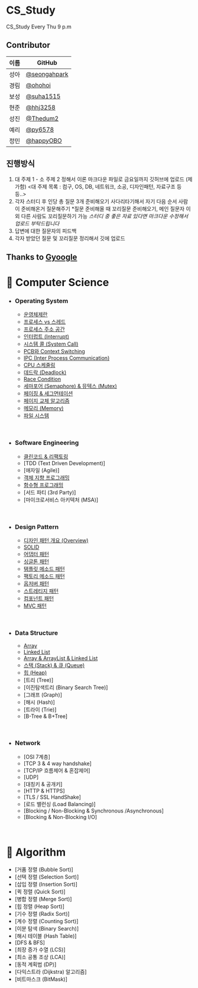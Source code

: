 # CS_Study
CS_Study Every Thu 9 p.m

## Contributor
|이름|GitHub|
|---|---|
|성아|[@seongahpark](https://github.com/seongahpark)|
|경림|[@ohohoi](https://github.com/ohohoi)|
|보성|[@suha1515](https://github.com/suha1515)|
|현준|[@hhj3258](https://github.com/hhj3258)|
|성진|[@Thedum2](https://github.com/Thedum2)|
|예리|[@py6578](https://github.com/py6578)|
|정민|[@happyOBO](https://github.com/happyOBO)|

## 진행방식
1. 대 주제 1 - 소 주제 2 정해서 이론 마크다운 파일로 금요일까지 깃허브에 업로드 (제가함)
<대 주제 목록 : 컴구, OS, DB, 네트워크, 소공, 디자인패턴, 자료구조 등등..>
2. 각자 스터디 후 인당 총 질문 3개 준비해오기
사다리타기해서 자기 다음 순서 사람이 준비해온거 질문해주기
*질문 준비해올 때 꼬리질문 준비해오기, 메인 질문자 이외 다른 사람도 꼬리질문하기 가능
*스터디 중 좋은 자료 있다면 마크다운 수정해서 업로드 부탁드립니다*
3. 답변에 대한 질문자의 피드백
4. 각자 받았던 질문 및 꼬리질문 정리해서 깃에 업로드

Thanks to 
[Gyoogle](https://gyoogle.dev/blog/)
---
# 📌 Computer Science
- ### Operating System

  - [운영체제란](https://github.com/seongahpark/CS_Study/blob/ef77f2eb80d326f18b12625e18e9e3a01d54df83/Week03_Operating%20System/Week3%20-%20Operating%20System%20(1).md)
  - [프로세스 vs 스레드](https://github.com/seongahpark/CS_Study/blob/ef77f2eb80d326f18b12625e18e9e3a01d54df83/Week03_Operating%20System/Week3%20-%20Operating%20System%20(1).md)
  - [프로세스 주소 공간](https://github.com/seongahpark/CS_Study/blob/ef77f2eb80d326f18b12625e18e9e3a01d54df83/Week03_Operating%20System/Week3%20-%20Operating%20System%20(1).md)
  - [인터럽트 (Interrupt)](https://github.com/seongahpark/CS_Study/blob/ef77f2eb80d326f18b12625e18e9e3a01d54df83/Week03_Operating%20System/Week3%20-%20Operating%20System%20(1).md)
  - [시스템 콜 (System Call)](https://github.com/seongahpark/CS_Study/blob/ef77f2eb80d326f18b12625e18e9e3a01d54df83/Week03_Operating%20System/Week3%20-%20Operating%20System%20(1).md)
  - [PCB와 Context Switching](https://github.com/seongahpark/CS_Study/blob/ef77f2eb80d326f18b12625e18e9e3a01d54df83/Week04_Operating%20System/Week%204%20-%20Operating%20System.md)
  - [IPC (Inter Process Communication)](https://github.com/seongahpark/CS_Study/blob/ef77f2eb80d326f18b12625e18e9e3a01d54df83/Week04_Operating%20System/Week%204%20-%20Operating%20System.md)
  - [CPU 스케줄링](https://github.com/seongahpark/CS_Study/blob/ef77f2eb80d326f18b12625e18e9e3a01d54df83/Week04_Operating%20System/Week%204%20-%20Operating%20System.md)
  - [데드락 (Deadlock)](https://github.com/seongahpark/CS_Study/blob/ef77f2eb80d326f18b12625e18e9e3a01d54df83/Week05_Operating%20System/Week%205%20-%20Operating%20System.md)
  - [Race Condition](https://github.com/seongahpark/CS_Study/blob/ef77f2eb80d326f18b12625e18e9e3a01d54df83/Week05_Operating%20System/Week%205%20-%20Operating%20System.md)
  - [세마포어 (Semaphore) & 뮤텍스 (Mutex)](https://github.com/seongahpark/CS_Study/blob/ef77f2eb80d326f18b12625e18e9e3a01d54df83/Week05_Operating%20System/Week%205%20-%20Operating%20System.md)
  - [페이징 & 세그먼테이션](https://github.com/seongahpark/CS_Study/blob/ef77f2eb80d326f18b12625e18e9e3a01d54df83/Week07_Operating%20System/Week7%20-%20Operating%20System.md)
  - [페이지 교체 알고리즘](https://github.com/seongahpark/CS_Study/blob/ef77f2eb80d326f18b12625e18e9e3a01d54df83/Week07_Operating%20System/Week7%20-%20Operating%20System.md)
  - [메모리 (Memory)](https://github.com/seongahpark/CS_Study/blob/ef77f2eb80d326f18b12625e18e9e3a01d54df83/Week08_Operating%20System/Week8%20-%20Operating%20System.md)
  - [파일 시스템](https://github.com/seongahpark/CS_Study/blob/ef77f2eb80d326f18b12625e18e9e3a01d54df83/Week08_Operating%20System/Week8%20-%20Operating%20System.md)

<br>

- ### Software Engineering

  - [클린코드 & 리팩토링](https://github.com/seongahpark/CS_Study/blob/ef77f2eb80d326f18b12625e18e9e3a01d54df83/Week01_Software%20Engineering/Week1%20-%20Software%20Engineering.md)
  - [TDD (Text Driven Development)]
  - [애자일 (Agile)]
  - [객체 지향 프로그래밍](https://github.com/seongahpark/CS_Study/blob/ef77f2eb80d326f18b12625e18e9e3a01d54df83/Week06_Software%20Engineering/Week6%20-%20Software%20Engineering.md)
  - [함수형 프로그래밍](https://github.com/seongahpark/CS_Study/blob/ef77f2eb80d326f18b12625e18e9e3a01d54df83/Week06_Software%20Engineering/Week6%20-%20Software%20Engineering.md)
  - [서드 파티 (3rd Party)]
  - [마이크로서비스 아키텍처 (MSA)]

<br>

- ### Design Pattern

  - [디자인 패턴 개요 (Overview)](https://github.com/seongahpark/CS_Study/blob/ef77f2eb80d326f18b12625e18e9e3a01d54df83/Week02_Design%20Pattern/Week2_Design%20Pattern.md)
  - [SOLID](https://github.com/seongahpark/CS_Study/blob/ef77f2eb80d326f18b12625e18e9e3a01d54df83/Week02_Design%20Pattern/Week2_Design%20Pattern.md)
  - [어댑터 패턴](https://github.com/seongahpark/CS_Study/blob/ef77f2eb80d326f18b12625e18e9e3a01d54df83/Week02_Design%20Pattern/Week2_Design%20Pattern.md)
  - [싱글톤 패턴](https://github.com/seongahpark/CS_Study/blob/ef77f2eb80d326f18b12625e18e9e3a01d54df83/Week02_Design%20Pattern/Week2_Design%20Pattern.md)
  - [탬플릿 메소드 패턴](https://github.com/seongahpark/CS_Study/blob/ef77f2eb80d326f18b12625e18e9e3a01d54df83/Week02_Design%20Pattern/Week2_Design%20Pattern.md)
  - [팩토리 메소드 패턴](https://github.com/seongahpark/CS_Study/blob/ef77f2eb80d326f18b12625e18e9e3a01d54df83/Week02_Design%20Pattern/Week2_Design%20Pattern.md)
  - [옵저버 패턴](https://github.com/seongahpark/CS_Study/blob/ef77f2eb80d326f18b12625e18e9e3a01d54df83/Week02_Design%20Pattern/Week2_Design%20Pattern.md)
  - [스트레티지 패턴](https://github.com/seongahpark/CS_Study/blob/ef77f2eb80d326f18b12625e18e9e3a01d54df83/Week02_Design%20Pattern/Week2_Design%20Pattern.md)
  - [컴포넌트 패턴](https://github.com/seongahpark/CS_Study/blob/ef77f2eb80d326f18b12625e18e9e3a01d54df83/Week02_Design%20Pattern/Week2_Design%20Pattern.md)
  - [MVC 패턴](https://github.com/seongahpark/CS_Study/blob/ef77f2eb80d326f18b12625e18e9e3a01d54df83/Week02_Design%20Pattern/Week2_Design%20Pattern.md)

<br>

- ### Data Structure

  - [Array](https://github.com/seongahpark/CS_Study/blob/ef77f2eb80d326f18b12625e18e9e3a01d54df83/Week09_Data%20Structure/Week9%20-%20Data%20Structure.md)
  - [Linked List](https://github.com/seongahpark/CS_Study/blob/ef77f2eb80d326f18b12625e18e9e3a01d54df83/Week09_Data%20Structure/Week9%20-%20Data%20Structure.md)
  - [Array & ArrayList & Linked List](https://github.com/seongahpark/CS_Study/blob/ef77f2eb80d326f18b12625e18e9e3a01d54df83/Week09_Data%20Structure/Week9%20-%20Data%20Structure.md)
  - [스택 (Stack) & 큐 (Queue)](https://github.com/seongahpark/CS_Study/blob/ef77f2eb80d326f18b12625e18e9e3a01d54df83/Week09_Data%20Structure/Week9%20-%20Data%20Structure.md)
  - [힙 (Heap)](https://github.com/seongahpark/CS_Study/blob/ef77f2eb80d326f18b12625e18e9e3a01d54df83/Week09_Data%20Structure/Week9%20-%20Data%20Structure.md)
  - [트리 (Tree)]
  - [이진탐색트리 (Binary Search Tree)]
  - [그래프 (Graph)]
  - [해시 (Hash)]
  - [트라이 (Trie)]
  - [B-Tree & B+Tree]

<br>

- ### Network

  - [OSI 7계층]
  - [TCP 3 & 4 way handshake]
  - [TCP/IP 흐름제어 & 혼잡제어]
  - [UDP]
  - [대칭키 & 공개키]
  - [HTTP & HTTPS]
  - [TLS / SSL HandShake]
  - [로드 밸런싱 (Load Balancing)]
  - [Blocking / Non-Blocking & Synchronous /Asynchronous]
  - [Blocking & Non-Blocking I/O]



<br>

# 📌 Algorithm

- [거품 정렬 (Bubble Sort)]
- [선택 정렬 (Selection Sort)]
- [삽입 정렬 (Insertion Sort)]
- [퀵 정렬 (Quick Sort)]
- [병합 정렬 (Merge Sort)]
- [힙 정렬 (Heap Sort)]
- [기수 정렬 (Radix Sort)]
- [계수 정렬 (Counting Sort)]
- [이분 탐색 (Binary Search)]
- [해시 테이블 (Hash Table)]
- [DFS & BFS]
- [최장 증가 수열 (LCS)]
- [최소 공통 조상 (LCA)]
- [동적 계획법 (DP)]
- [다익스트라 (Dijkstra) 알고리즘]
- [비트마스크 (BitMask)]
